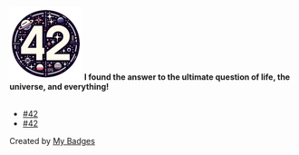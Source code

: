 <img src="https://github.com/my-badges/my-badges/blob/master/badges/the-ultimate-question/the-ultimate-question.png?raw=true" alt="I found the answer to the ultimate question of life, the universe, and everything!" title="I found the answer to the ultimate question of life, the universe, and everything!" width="128">
<strong>I found the answer to the ultimate question of life, the universe, and everything!</strong>
<br><br>

- <a href="https://github.com/p0dalirius/Coercer/issues/42">#42</a>
- <a href="https://github.com/p0dalirius/smbclient-ng/issues/42">#42</a>


Created by <a href="https://github.com/my-badges/my-badges">My Badges</a>